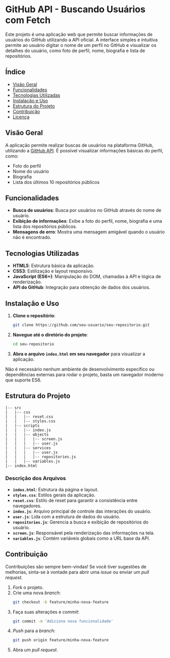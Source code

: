 
# GitHub API - Buscando Usuários com Fetch

Este projeto é uma aplicação web que permite buscar informações de usuários do GitHub utilizando a API oficial. A interface simples e intuitiva permite ao usuário digitar o nome de um perfil no GitHub e visualizar os detalhes do usuário, como foto de perfil, nome, biografia e lista de repositórios.

## Índice

- [Visão Geral](#visão-geral)
- [Funcionalidades](#funcionalidades)
- [Tecnologias Utilizadas](#tecnologias-utilizadas)
- [Instalação e Uso](#instalação-e-uso)
- [Estrutura do Projeto](#estrutura-do-projeto)
- [Contribuição](#contribuição)
- [Licença](#licença)

## Visão Geral

A aplicação permite realizar buscas de usuários na plataforma GitHub, utilizando a [GitHub API](https://docs.github.com/en/rest). É possível visualizar informações básicas do perfil, como:
- Foto do perfil
- Nome do usuário
- Biografia
- Lista dos últimos 10 repositórios públicos

## Funcionalidades

- **Busca de usuários**: Busca por usuários no GitHub através do nome de usuário.
- **Exibição de informações**: Exibe a foto do perfil, nome, biografia e uma lista dos repositórios públicos.
- **Mensagens de erro**: Mostra uma mensagem amigável quando o usuário não é encontrado.

## Tecnologias Utilizadas

- **HTML5**: Estrutura básica da aplicação.
- **CSS3**: Estilização e layout responsivo.
- **JavaScript (ES6+)**: Manipulação do DOM, chamadas à API e lógica de renderização.
- **API do GitHub**: Integração para obtenção de dados dos usuários.

## Instalação e Uso

1. **Clone o repositório**:
   ```bash
   git clone https://github.com/seu-usuario/seu-repositorio.git
   ```
2. **Navegue até o diretório do projeto**:
   ```bash
   cd seu-repositorio
   ```
3. **Abra o arquivo `index.html` em seu navegador** para visualizar a aplicação.

Não é necessário nenhum ambiente de desenvolvimento específico ou dependências externas para rodar o projeto, basta um navegador moderno que suporte ES6.

## Estrutura do Projeto

```
|-- src
|   |-- css
|   |   |-- reset.css
|   |   |-- styles.css
|   |-- scripts
|   |   |-- index.js
|   |   |-- objects
|   |   |   |-- screen.js
|   |   |   |-- user.js
|   |   |-- services
|   |   |   |-- user.js
|   |   |   |-- repositories.js
|   |   |-- variables.js
|-- index.html
```

### Descrição dos Arquivos

- **`index.html`**: Estrutura da página e layout.
- **`styles.css`**: Estilos gerais da aplicação.
- **`reset.css`**: Estilo de reset para garantir a consistência entre navegadores.
- **`index.js`**: Arquivo principal de controle das interações do usuário.
- **`user.js`**: Lida com a estrutura de dados do usuário.
- **`repositories.js`**: Gerencia a busca e exibição de repositórios do usuário.
- **`screen.js`**: Responsável pela renderização das informações na tela.
- **`variables.js`**: Contém variáveis globais como a URL base da API.

## Contribuição

Contribuições são sempre bem-vindas! Se você tiver sugestões de melhorias, sinta-se à vontade para abrir uma *issue* ou enviar um *pull request*.

1. *Fork* o projeto.
2. Crie uma nova *branch*:
   ```bash
   git checkout -b feature/minha-nova-feature
   ```
3. Faça suas alterações e *commit*:
   ```bash
   git commit -m 'Adiciona nova funcionalidade'
   ```
4. *Push* para a *branch*:
   ```bash
   git push origin feature/minha-nova-feature
   ```
5. Abra um *pull request*.




